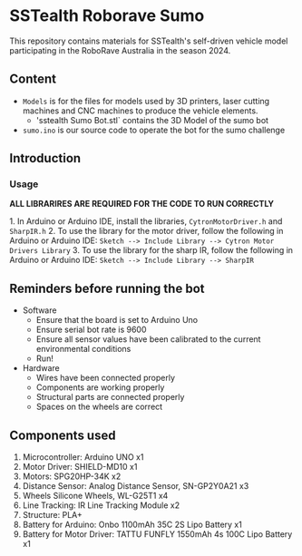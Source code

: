 # SSTealth Roborave Sumo

This repository contains materials for SSTealth's self-driven vehicle model participating in the RoboRave Australia in the season 2024.

## Content
- `Models` is for the files for models used by 3D printers, laser cutting machines and CNC machines to produce the vehicle elements.
  - 'sstealth Sumo Bot.stl` contains the 3D Model of the sumo bot
- `sumo.ino` is our source code to operate the bot for the sumo challenge

## Introduction

### Usage
**ALL LIBRARIRES ARE REQUIRED FOR THE CODE TO RUN CORRECTLY**

1.⁠ ⁠In Arduino or Arduino IDE, install the libraries, `CytronMotorDriver.h` and `SharpIR.h`
2.⁠ ⁠To use the library for the motor driver, follow the following in Arduino or Arduino IDE: `Sketch --> Include Library --> Cytron Motor Drivers Library`
3. ⁠To use the library for the sharp IR, follow the following in Arduino or Arduino IDE: `Sketch --> Include Library --> SharpIR`

## Reminders before running the bot

- Software
  - Ensure that the board is set to Arduino Uno
  - Ensure serial bot rate is 9600
  - Ensure all sensor values have been calibrated to the current environmental conditions
  - Run!
- Hardware
  - Wires have been connected properly
  - Components are working properly
  - Structural parts are connected properly
  - Spaces on the wheels are correct

## Components used

1. Microcontroller: Arduino UNO x1
2. Motor Driver: SHIELD-MD10 x1
3. Motors: SPG20HP-34K x2
4. Distance Sensor: Analog Distance Sensor, SN-GP2Y0A21 x3
5. Wheels Silicone Wheels, WL-G25T1 x4
6. Line Tracking: IR Line Tracking Module x2
7. Structure: PLA+
9. Battery for Arduino: Onbo 1100mAh 35C 2S Lipo Battery x1
10. Battery for Motor Driver: TATTU FUNFLY 1550mAh 4s 100C Lipo Battery x1
